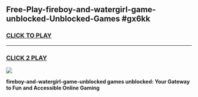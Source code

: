 
## Free-Play-fireboy-and-watergirl-game-unblocked-Unblocked-Games #gx6kk
<h3>
<a href="https://news.freeplayer.one?title=fireboy-and-watergirl-game-unblocked&ref=8M">CLICK TO PLAY</a></h3>
<hr>

<h3>
<a href="https://news.freeplayer.one?title=fireboy-and-watergirl-game-unblocked&ref=8M">CLICK 2 PLAY</a>
  
</h3>

<a href="https://news.freeplayer.one?title=fireboy-and-watergirl-game-unblocked&ref=8M"><img src="https://clearcache.store/games.png"></a>


**fireboy-and-watergirl-game-unblocked games unblocked: Your Gateway to Fun and Accessible Online Gaming**
